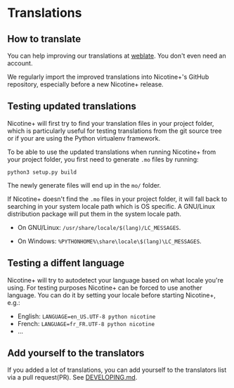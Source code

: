 # Translations

## How to translate

You can help improving our translations at [weblate](https://hosted.weblate.org/translate/nicotine-plus/nicotine-plus). You don't even need an account.

We regularly import the improved translations into Nicotine+'s GitHub repository, especially before a new Nicotine+ release.

## Testing updated translations

Nicotine+ will first try to find your translation files in your project folder, which is particularly useful for testing translations from the git source tree or if your are using the Python virtualenv framework.

To be able to use the updated translations when running Nicotine+ from your project folder, you first need to generate `.mo` files by running:

```console
python3 setup.py build
```

The newly generate files will end up in the `mo/` folder.

If Nicotine+ doesn't find the `.mo` files in your project folder, it will fall back to searching in your system locale path which is OS specific. A GNU/Linux distribution package will put them in the system locale path.

* On GNU/Linux: `/usr/share/locale/$(lang)/LC_MESSAGES`.

* On Windows: `%PYTHONHOME%\share\locale\$(lang)\LC_MESSAGES`.

## Testing a diffent language

Nicotine+ will try to autodetect your language based on what locale you're using. For testing purposes Nicotine+ can be forced to use another language. You can do it by setting your locale before starting Nicotine+, e.g.:

* English: `LANGUAGE=en_US.UTF-8 python nicotine`
* French: `LANGUAGE=fr_FR.UTF-8 python nicotine`
* ...

## Add yourself to the translators

If you added a lot of translations, you can add yourself to the translators list via a pull request(PR).
See [DEVELOPING.md](DEVELOPING.md#translations).
